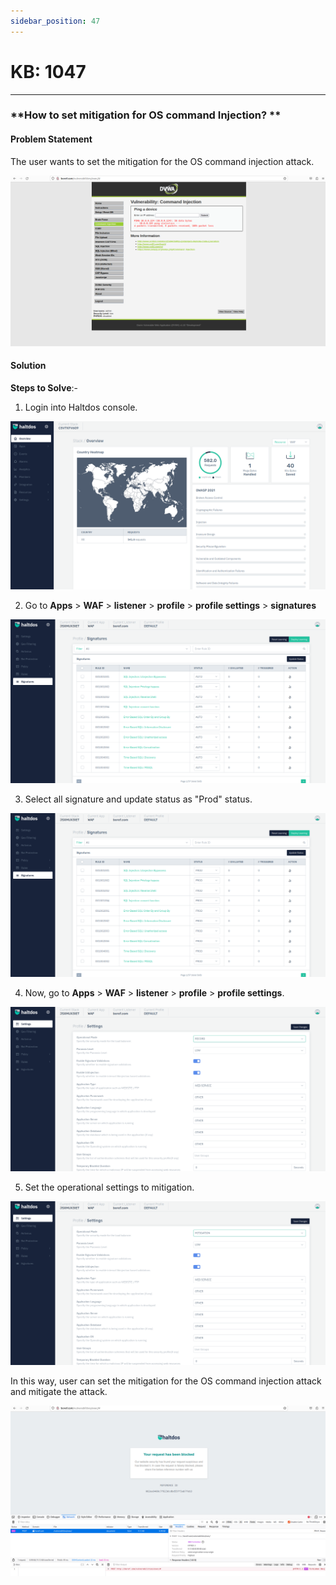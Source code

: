 ```yaml
---
sidebar_position: 47
---
```


# KB: 1047
-----------

### **How to set mitigation for OS command Injection? **

#### **Problem Statement**

The user wants to set the mitigation for the OS command injection attack.

![kb-1047](/img/waf/v7/kb/browser_kb_1047_0.png)

#### **Solution**

**Steps to Solve**:-

1. Login into Haltdos console.

![kb-1047](/img/waf/v7/kb/overview_kb_1047_1.png)

 2. Go to **Apps** > **WAF** > **listener** > **profile** > **profile settings** > **signatures**

![kb-1047](/img/waf/v7/kb/signature_kb_1047_2.png)

3. Select all signature and update status as "Prod" status.

![kb-1047](/img/waf/v7/kb/signature_kb_1047_3.png)

 4. Now, go to **Apps** > **WAF** > **listener** > **profile** > **profile settings**.

![kb-1047](/img/waf/v7/kb/settings_kb_1047_4.png)

5. Set the operational settings to mitigation.

![kb-1047](/img/waf/v7/kb/settings_kb_1047_5.png)

In this way, user can set the mitigation for the OS command injection attack and mitigate the attack.

![kb-1047](/img/waf/v7/kb/browser_kb_1047_6.png)